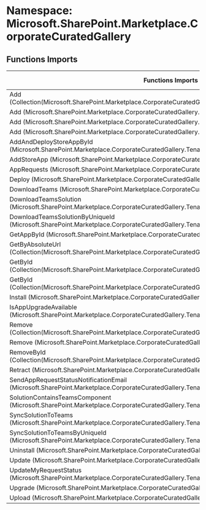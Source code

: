 # Namespace: Microsoft.SharePoint.Marketplace.CorporateCuratedGallery

## Functions Imports

Functions Imports | SPO | SP 2019 | SP 2016 | SP 2013
----------|:---:|:-------:|:-------:|:-------:
Add (Collection(Microsoft.SharePoint.Marketplace.CorporateCuratedGallery.SiteCollectionAppCatalogAllowedItem)) | ✅ | ✅ | ❌ | ❌
Add (Microsoft.SharePoint.Marketplace.CorporateCuratedGallery.CardDesigns) | ✅ | ❌ | ❌ | ❌
Add (Microsoft.SharePoint.Marketplace.CorporateCuratedGallery.SiteCollectionCorporateCatalogAccessor) | ✅ | ✅ | ❌ | ❌
Add (Microsoft.SharePoint.Marketplace.CorporateCuratedGallery.TenantCorporateCatalogAccessor) | ✅ | ✅ | ❌ | ❌
AddAndDeployStoreAppById (Microsoft.SharePoint.Marketplace.CorporateCuratedGallery.TenantCorporateCatalogAccessor) | ✅ | ❌ | ❌ | ❌
AddStoreApp (Microsoft.SharePoint.Marketplace.CorporateCuratedGallery.TenantCorporateCatalogAccessor) | ✅ | ❌ | ❌ | ❌
AppRequests (Microsoft.SharePoint.Marketplace.CorporateCuratedGallery.TenantCorporateCatalogAccessor) | ✅ | ❌ | ❌ | ❌
Deploy (Microsoft.SharePoint.Marketplace.CorporateCuratedGallery.CorporateCatalogAppMetadata) | ✅ | ✅ | ❌ | ❌
DownloadTeams (Microsoft.SharePoint.Marketplace.CorporateCuratedGallery.TeamsPackageDownload) | ✅ | ❌ | ❌ | ❌
DownloadTeamsSolution (Microsoft.SharePoint.Marketplace.CorporateCuratedGallery.TenantCorporateCatalogAccessor) | ✅ | ❌ | ❌ | ❌
DownloadTeamsSolutionByUniqueId (Microsoft.SharePoint.Marketplace.CorporateCuratedGallery.TenantCorporateCatalogAccessor) | ✅ | ❌ | ❌ | ❌
GetAppById (Microsoft.SharePoint.Marketplace.CorporateCuratedGallery.TenantCorporateCatalogAccessor) | ✅ | ❌ | ❌ | ❌
GetByAbsoluteUrl (Collection(Microsoft.SharePoint.Marketplace.CorporateCuratedGallery.SiteCollectionAppCatalogAllowedItem)) | ❌ | ✅ | ❌ | ❌
GetById (Collection(Microsoft.SharePoint.Marketplace.CorporateCuratedGallery.CorporateCatalogAppMetadata)) | ✅ | ✅ | ❌ | ❌
GetById (Collection(Microsoft.SharePoint.Marketplace.CorporateCuratedGallery.SiteCollectionAppCatalogAllowedItem)) | ✅ | ❌ | ❌ | ❌
Install (Microsoft.SharePoint.Marketplace.CorporateCuratedGallery.CorporateCatalogAppMetadata) | ✅ | ✅ | ❌ | ❌
IsAppUpgradeAvailable (Microsoft.SharePoint.Marketplace.CorporateCuratedGallery.TenantCorporateCatalogAccessor) | ✅ | ❌ | ❌ | ❌
Remove (Collection(Microsoft.SharePoint.Marketplace.CorporateCuratedGallery.SiteCollectionAppCatalogAllowedItem)) | ✅ | ✅ | ❌ | ❌
Remove (Microsoft.SharePoint.Marketplace.CorporateCuratedGallery.CorporateCatalogAppMetadata) | ✅ | ✅ | ❌ | ❌
RemoveById (Collection(Microsoft.SharePoint.Marketplace.CorporateCuratedGallery.SiteCollectionAppCatalogAllowedItem)) | ✅ | ✅ | ❌ | ❌
Retract (Microsoft.SharePoint.Marketplace.CorporateCuratedGallery.CorporateCatalogAppMetadata) | ✅ | ✅ | ❌ | ❌
SendAppRequestStatusNotificationEmail (Microsoft.SharePoint.Marketplace.CorporateCuratedGallery.TenantCorporateCatalogAccessor) | ✅ | ❌ | ❌ | ❌
SolutionContainsTeamsComponent (Microsoft.SharePoint.Marketplace.CorporateCuratedGallery.TenantCorporateCatalogAccessor) | ✅ | ❌ | ❌ | ❌
SyncSolutionToTeams (Microsoft.SharePoint.Marketplace.CorporateCuratedGallery.TenantCorporateCatalogAccessor) | ✅ | ❌ | ❌ | ❌
SyncSolutionToTeamsByUniqueId (Microsoft.SharePoint.Marketplace.CorporateCuratedGallery.TenantCorporateCatalogAccessor) | ✅ | ❌ | ❌ | ❌
Uninstall (Microsoft.SharePoint.Marketplace.CorporateCuratedGallery.CorporateCatalogAppMetadata) | ✅ | ✅ | ❌ | ❌
Update (Microsoft.SharePoint.Marketplace.CorporateCuratedGallery.CardDesigns) | ✅ | ❌ | ❌ | ❌
UpdateMyRequestStatus (Microsoft.SharePoint.Marketplace.CorporateCuratedGallery.TenantCorporateCatalogAccessor) | ✅ | ❌ | ❌ | ❌
Upgrade (Microsoft.SharePoint.Marketplace.CorporateCuratedGallery.CorporateCatalogAppMetadata) | ✅ | ✅ | ❌ | ❌
Upload (Microsoft.SharePoint.Marketplace.CorporateCuratedGallery.TenantCorporateCatalogAccessor) | ✅ | ❌ | ❌ | ❌